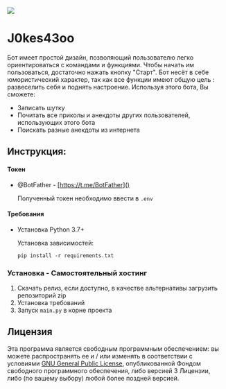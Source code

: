 ![](https://raw.githubusercontent.com/kotorkovsciy/J0kes43oo/master/.github/images/J0kes43oo.png)

# J0kes43oo

Бот имеет простой дизайн, позволяющий пользователю легко ориентироваться с командами и функциями. Чтобы начать им пользоваться, достаточно нажать кнопку "Старт". Бот несёт в себе юмористический характер, так как все функции имеют общую цель : развеселить себя и поднять настроение. Используя этого бота, Вы сможете:

- Записать шутку
- Почитать все приколы и анекдоты других пользователей, использующих этого бота
- Поискать разные анекдоты из интернета

## Инструкция:

#### Токен

* @BotFather - [https://t.me/BotFather]()

  Полученный токен необходимо ввести в `.env`

#### Требования

* Установка Python 3.7+

  Установка зависимостей:

  ```
  pip install -r requirements.txt
  ```

### Установка - Самостоятельный хостинг

1. Скачать релиз, если доступно, в качестве альтернативы загрузить репозиторий zip
2. Установка требований
3. Запуск `main.py` в корне проекта

## Лицензия

Эта программа является свободным программным обеспечением: вы можете распространять ее и / или изменять в соответствии с условиями [GNU General Public License](https://github.com/Raptor123471/DingoLingo/blob/master/LICENSE.txt), опубликованной Фондом свободного программного обеспечения, либо версией 3 Лицензии, либо (по вашему выбору) любой более поздней версией.

